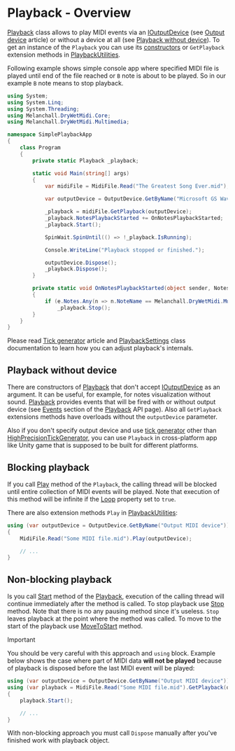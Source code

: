 ﻿---
uid: a_playback_overview
---

# Playback - Overview

[Playback](xref:Melanchall.DryWetMidi.Multimedia.Playback) class allows to play MIDI events via an [IOutputDevice](xref:Melanchall.DryWetMidi.Multimedia.IOutputDevice) (see [Output device](xref:a_dev_output) article) or without a device at all (see [Playback without device](#playback-without-device)). To get an instance of the `Playback` you can use its [constructors](xref:Melanchall.DryWetMidi.Multimedia.Playback#constructors) or `GetPlayback` extension methods in [PlaybackUtilities](xref:Melanchall.DryWetMidi.Multimedia.PlaybackUtilities).

Following example shows simple console app where specified MIDI file is played until end of the file reached or `B` note is about to be played. So in our example `B` note means to stop playback.

```csharp
using System;
using System.Linq;
using System.Threading;
using Melanchall.DryWetMidi.Core;
using Melanchall.DryWetMidi.Multimedia;

namespace SimplePlaybackApp
{
    class Program
    {
        private static Playback _playback;

        static void Main(string[] args)
        {
            var midiFile = MidiFile.Read("The Greatest Song Ever.mid");

            var outputDevice = OutputDevice.GetByName("Microsoft GS Wavetable Synth");

            _playback = midiFile.GetPlayback(outputDevice);
            _playback.NotesPlaybackStarted += OnNotesPlaybackStarted;
            _playback.Start();

            SpinWait.SpinUntil(() => !_playback.IsRunning);

            Console.WriteLine("Playback stopped or finished.");

            outputDevice.Dispose();
            _playback.Dispose();
        }

        private static void OnNotesPlaybackStarted(object sender, NotesEventArgs e)
        {
            if (e.Notes.Any(n => n.NoteName == Melanchall.DryWetMidi.MusicTheory.NoteName.B))
                _playback.Stop();
        }
    }
}
```

Please read [Tick generator](Tick-generator.md) article and [PlaybackSettings](xref:Melanchall.DryWetMidi.Multimedia.PlaybackSettings) class documentation to learn how you can adjust playback's internals.

## Playback without device

There are constructors of [Playback](xref:Melanchall.DryWetMidi.Multimedia.Playback) that don't accept [IOutputDevice](xref:Melanchall.DryWetMidi.Multimedia.IOutputDevice) as an argument. It can be useful, for example, for notes visualization without sound. [Playback](xref:Melanchall.DryWetMidi.Multimedia.Playback) provides events that will be fired with or without output device (see [Events](xref:Melanchall.DryWetMidi.Multimedia.Playback#events) section of the [Playback](xref:Melanchall.DryWetMidi.Multimedia.Playback) API page). Also all `GetPlayback` extensions methods have overloads without the `outputDevice` parameter.

Also if you don't specify output device and use [tick generator](Tick-generator.md) other than [HighPrecisionTickGenerator](xref:Melanchall.DryWetMidi.Multimedia.HighPrecisionTickGenerator), you can use `Playback` in cross-platform app like Unity game that is supposed to be built for different platforms.

## Blocking playback

If you call [Play](xref:Melanchall.DryWetMidi.Multimedia.Playback.Play) method of the `Playback`, the calling thread will be blocked until entire collection of MIDI events will be played. Note that execution of this method will be infinite if the [Loop](xref:Melanchall.DryWetMidi.Multimedia.Playback.Loop) property set to `true`.

There are also extension methods `Play` in [PlaybackUtilities](xref:Melanchall.DryWetMidi.Multimedia.PlaybackUtilities):

```csharp
using (var outputDevice = OutputDevice.GetByName("Output MIDI device"))
{
    MidiFile.Read("Some MIDI file.mid").Play(outputDevice);

    // ...
}
```

## Non-blocking playback

Is you call [Start](xref:Melanchall.DryWetMidi.Multimedia.Playback.Start) method of the [Playback](xref:Melanchall.DryWetMidi.Multimedia.Playback), execution of the calling thread will continue immediately after the method is called. To stop playback use [Stop](xref:Melanchall.DryWetMidi.Multimedia.Playback.Stop) method. Note that there is no any pausing method since it's useless. `Stop` leaves playback at the point where the method was called. To move to the start of the playback use [MoveToStart](xref:Melanchall.DryWetMidi.Multimedia.Playback.MoveToStart) method.

> [!IMPORTANT]
> You should be very careful with this approach and `using` block. Example below shows the case where part of MIDI data **will not be played** because of playback is disposed before the last MIDI event will be played:
> 
> ```csharp
> using (var outputDevice = OutputDevice.GetByName("Output MIDI device"))
> using (var playback = MidiFile.Read("Some MIDI file.mid").GetPlayback(outputDevice))
> {
>     playback.Start();
> 
>     // ...
> }
> ```
> 
> With non-blocking approach you must call `Dispose` manually after you've finished work with playback object.